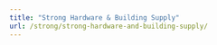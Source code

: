 ```yaml
---
title: "Strong Hardware & Building Supply"
url: /strong/strong-hardware-and-building-supply/
---
```

